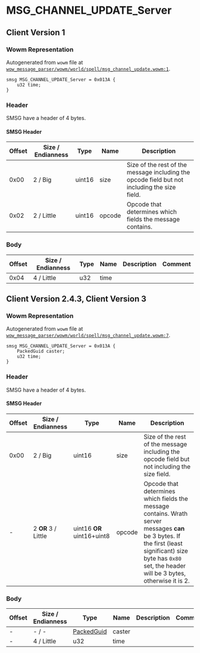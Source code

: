 # MSG_CHANNEL_UPDATE_Server

## Client Version 1

### Wowm Representation

Autogenerated from `wowm` file at [`wow_message_parser/wowm/world/spell/msg_channel_update.wowm:1`](https://github.com/gtker/wow_messages/tree/main/wow_message_parser/wowm/world/spell/msg_channel_update.wowm#L1).
```rust,ignore
smsg MSG_CHANNEL_UPDATE_Server = 0x013A {
    u32 time;
}
```
### Header

SMSG have a header of 4 bytes.

#### SMSG Header

| Offset | Size / Endianness | Type   | Name   | Description |
| ------ | ----------------- | ------ | ------ | ----------- |
| 0x00   | 2 / Big           | uint16 | size   | Size of the rest of the message including the opcode field but not including the size field.|
| 0x02   | 2 / Little        | uint16 | opcode | Opcode that determines which fields the message contains.|

### Body

| Offset | Size / Endianness | Type | Name | Description | Comment |
| ------ | ----------------- | ---- | ---- | ----------- | ------- |
| 0x04 | 4 / Little | u32 | time |  |  |

## Client Version 2.4.3, Client Version 3

### Wowm Representation

Autogenerated from `wowm` file at [`wow_message_parser/wowm/world/spell/msg_channel_update.wowm:7`](https://github.com/gtker/wow_messages/tree/main/wow_message_parser/wowm/world/spell/msg_channel_update.wowm#L7).
```rust,ignore
smsg MSG_CHANNEL_UPDATE_Server = 0x013A {
    PackedGuid caster;
    u32 time;
}
```
### Header

SMSG have a header of 4 bytes.

#### SMSG Header

| Offset | Size / Endianness | Type   | Name   | Description |
| ------ | ----------------- | ------ | ------ | ----------- |
| 0x00   | 2 / Big           | uint16 | size   | Size of the rest of the message including the opcode field but not including the size field.|
| -      | 2 **OR** 3 / Little| uint16 **OR** uint16+uint8 | opcode | Opcode that determines which fields the message contains. Wrath server messages **can** be 3 bytes. If the first (least significant) size byte has `0x80` set, the header will be 3 bytes, otherwise it is 2. |

### Body

| Offset | Size / Endianness | Type | Name | Description | Comment |
| ------ | ----------------- | ---- | ---- | ----------- | ------- |
| - | - / - | [PackedGuid](../spec/packed-guid.md) | caster |  |  |
| - | 4 / Little | u32 | time |  |  |

